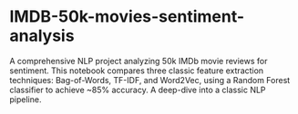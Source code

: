 # IMDB-50k-movies-sentiment-analysis
A comprehensive NLP project analyzing 50k IMDb movie reviews for sentiment. This notebook compares three classic feature extraction techniques: Bag-of-Words, TF-IDF, and Word2Vec, using a Random Forest classifier to achieve ~85% accuracy. A deep-dive into a classic NLP pipeline.
